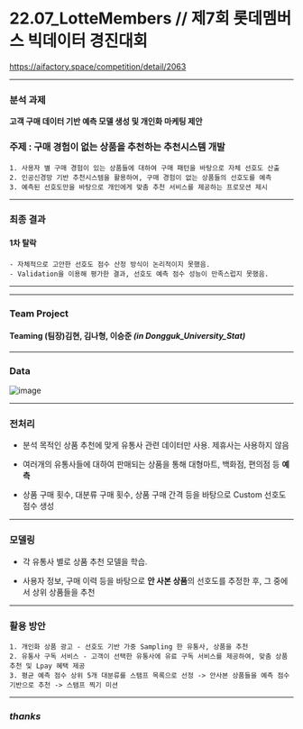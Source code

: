 # **22.07_LotteMembers // 제7회 롯데멤버스 빅데이터 경진대회**
https://aifactory.space/competition/detail/2063
***
### **분석 과제**
 **고객 구매 데이터 기반 예측 모델 생성 및 개인화 마케팅 제안**

### **주제** : 구매 경험이 없는 상품을 추천하는 추천시스템 개발
    1. 사용자 별 구매 경험이 있는 상품들에 대하여 구매 패턴을 바탕으로 자체 선호도 산출
    2. 인공신경망 기반 추천시스템을 활용하여, 구매 경험이 없는 상품들의 선호도를 예측
    3. 예측된 선호도만을 바탕으로 개인에게 맞춤 추천 서비스를 제공하는 프로모션 제시

*** 
### 최종 결과
#### 1차 탈락
    - 자체적으로 고안한 선호도 점수 산정 방식이 논리적이지 못했음.
    - Validation을 이용해 평가한 결과, 선호도 예측 점수 성능이 만족스럽지 못했음.



***
***
### Team Project

#### Teaming   (팀장)김현, 김나형, 이승준 ***(in Dongguk_University_Stat)***


***

### **Data**
![image](https://user-images.githubusercontent.com/90736934/209744799-93b82ec4-8551-401c-993f-74991734b4b6.png)



***

### **전처리**

- 분석 목적인 상품 추천에 맞게 유통사 관련 데이터만 사용. 제휴사는 사용하지 않음

- 여러개의 유통사들에 대하여 판매되는 상품을 통해 대형마트, 백화점, 편의점 등 **예측**

- 상품 구매 횟수, 대분류 구매 횟수, 상품 구매 간격 등을 바탕으로 Custom 선호도 점수 생성

***

### **모델링**
- 각 유통사 별로 상품 추천 모델을 학습.

- 사용자 정보, 구매 이력 등을 바탕으로 **안 사본 상품**의 선호도를 추정한 후, 그 중에서 상위 상품들을 추천


***



### **활용 방안**

    1. 개인화 상품 광고 - 선호도 기반 가중 Sampling 한 유통사, 상품을 추천
    2. 유통사 구독 서비스 - 고객이 선택한 유통사에 유료 구독 서비스를 제공하여, 맞춤 상품 추천 및 Lpay 혜택 제공
    3. 평균 예측 점수 상위 5개 대분류를 스탬프 목록으로 선정 -> 안사본 상품들을 예측 점수 기반으로 추천 -> 스탬프 찍기 미션

***

### ***thanks***
